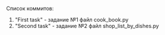 Список коммитов:
1. "First task" - задание №1 файл cook_book.py
2. "Second task" - задание №2 файл shop_list_by_dishes.py
